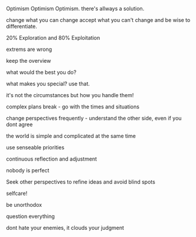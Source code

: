 Optimism Optimism Optimism. there's allways a solution.

change what you can change accept what you can't change and be wise to differentiate.

20% Exploration and 80% Exploitation

extrems are wrong 

keep the overview

what would the best you do?

what makes you special? use that.

it's not the circumstances but how you handle them!

complex plans break - go with the times and situations 

change perspectives frequently - understand the other side, even if you dont agree

the world is simple and complicated at the same time

use senseable priorities

continuous reflection and adjustment

nobody is perfect

Seek other perspectives to refine ideas and avoid blind spots

selfcare!

be unorthodox

question everything 

dont hate your enemies, it clouds your judgment
